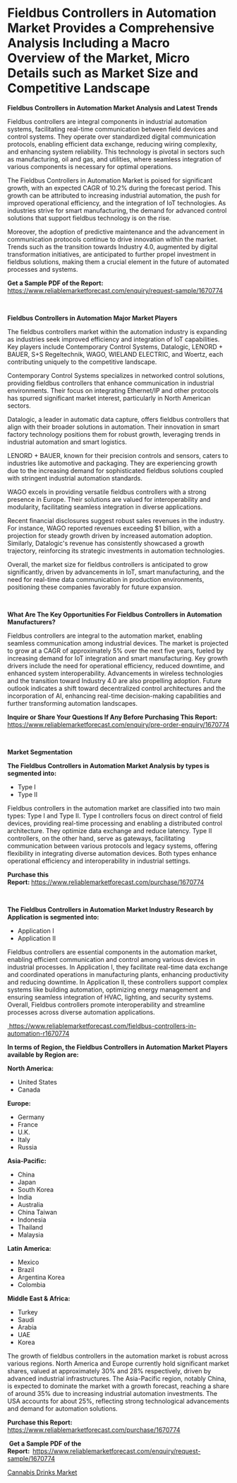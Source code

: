 <p><h1>Fieldbus Controllers in Automation Market Provides a Comprehensive Analysis Including a Macro Overview of the Market, Micro Details such as Market Size and Competitive Landscape</h1></p><p><strong>Fieldbus Controllers in Automation Market Analysis and Latest Trends</strong></p>
<p><p>Fieldbus controllers are integral components in industrial automation systems, facilitating real-time communication between field devices and control systems. They operate over standardized digital communication protocols, enabling efficient data exchange, reducing wiring complexity, and enhancing system reliability. This technology is pivotal in sectors such as manufacturing, oil and gas, and utilities, where seamless integration of various components is necessary for optimal operations.</p><p>The Fieldbus Controllers in Automation Market is poised for significant growth, with an expected CAGR of 10.2% during the forecast period. This growth can be attributed to increasing industrial automation, the push for improved operational efficiency, and the integration of IoT technologies. As industries strive for smart manufacturing, the demand for advanced control solutions that support fieldbus technology is on the rise. </p><p>Moreover, the adoption of predictive maintenance and the advancement in communication protocols continue to drive innovation within the market. Trends such as the transition towards Industry 4.0, augmented by digital transformation initiatives, are anticipated to further propel investment in fieldbus solutions, making them a crucial element in the future of automated processes and systems.</p></p>
<p><strong>Get a Sample PDF of the Report:&nbsp;</strong> <a href="https://www.reliablemarketforecast.com/enquiry/request-sample/1670774?utm_campaign=2750&utm_medium=2&utm_source=Github&utm_content=ia&utm_term=25032025&utm_id=fieldbus-controllers-in-automation">https://www.reliablemarketforecast.com/enquiry/request-sample/1670774</a></p>
<p>&nbsp;</p>
<p><strong>Fieldbus Controllers in Automation Major Market Players</strong></p>
<p><p>The fieldbus controllers market within the automation industry is expanding as industries seek improved efficiency and integration of IoT capabilities. Key players include Contemporary Control Systems, Datalogic, LENORD + BAUER, S+S Regeltechnik, WAGO, WIELAND ELECTRIC, and Woertz, each contributing uniquely to the competitive landscape.</p><p>Contemporary Control Systems specializes in networked control solutions, providing fieldbus controllers that enhance communication in industrial environments. Their focus on integrating Ethernet/IP and other protocols has spurred significant market interest, particularly in North American sectors. </p><p>Datalogic, a leader in automatic data capture, offers fieldbus controllers that align with their broader solutions in automation. Their innovation in smart factory technology positions them for robust growth, leveraging trends in industrial automation and smart logistics.</p><p>LENORD + BAUER, known for their precision controls and sensors, caters to industries like automotive and packaging. They are experiencing growth due to the increasing demand for sophisticated fieldbus solutions coupled with stringent industrial automation standards.</p><p>WAGO excels in providing versatile fieldbus controllers with a strong presence in Europe. Their solutions are valued for interoperability and modularity, facilitating seamless integration in diverse applications.</p><p>Recent financial disclosures suggest robust sales revenues in the industry. For instance, WAGO reported revenues exceeding $1 billion, with a projection for steady growth driven by increased automation adoption. Similarly, Datalogic's revenue has consistently showcased a growth trajectory, reinforcing its strategic investments in automation technologies.</p><p>Overall, the market size for fieldbus controllers is anticipated to grow significantly, driven by advancements in IoT, smart manufacturing, and the need for real-time data communication in production environments, positioning these companies favorably for future expansion.</p></p>
<p>&nbsp;</p>
<p><strong>What Are The Key Opportunities For Fieldbus Controllers in Automation Manufacturers?</strong></p>
<p><p>Fieldbus controllers are integral to the automation market, enabling seamless communication among industrial devices. The market is projected to grow at a CAGR of approximately 5% over the next five years, fueled by increasing demand for IoT integration and smart manufacturing. Key growth drivers include the need for operational efficiency, reduced downtime, and enhanced system interoperability. Advancements in wireless technologies and the transition toward Industry 4.0 are also propelling adoption. Future outlook indicates a shift toward decentralized control architectures and the incorporation of AI, enhancing real-time decision-making capabilities and further transforming automation landscapes.</p></p>
<p><strong>Inquire or Share Your Questions If Any Before Purchasing This Report:</strong> <a href="https://www.reliablemarketforecast.com/enquiry/pre-order-enquiry/1670774?utm_campaign=2750&utm_medium=2&utm_source=Github&utm_content=ia&utm_term=25032025&utm_id=fieldbus-controllers-in-automation">https://www.reliablemarketforecast.com/enquiry/pre-order-enquiry/1670774</a></p>
<p>&nbsp;</p>
<p><strong>Market Segmentation</strong></p>
<p><strong>The Fieldbus Controllers in Automation Market Analysis by types is segmented into:</strong></p>
<p><ul><li>Type I</li><li>Type II</li></ul></p>
<p><p>Fieldbus controllers in the automation market are classified into two main types: Type I and Type II. Type I controllers focus on direct control of field devices, providing real-time processing and enabling a distributed control architecture. They optimize data exchange and reduce latency. Type II controllers, on the other hand, serve as gateways, facilitating communication between various protocols and legacy systems, offering flexibility in integrating diverse automation devices. Both types enhance operational efficiency and interoperability in industrial settings.</p></p>
<p><strong>Purchase this Report:&nbsp;</strong><a href="https://www.reliablemarketforecast.com/purchase/1670774?utm_campaign=2750&utm_medium=2&utm_source=Github&utm_content=ia&utm_term=25032025&utm_id=fieldbus-controllers-in-automation">https://www.reliablemarketforecast.com/purchase/1670774</a></p>
<p>&nbsp;</p>
<p><strong>The Fieldbus Controllers in Automation Market Industry Research by Application is segmented into:</strong></p>
<p><ul><li>Application I</li><li>Application II</li></ul></p>
<p><p>Fieldbus controllers are essential components in the automation market, enabling efficient communication and control among various devices in industrial processes. In Application I, they facilitate real-time data exchange and coordinated operations in manufacturing plants, enhancing productivity and reducing downtime. In Application II, these controllers support complex systems like building automation, optimizing energy management and ensuring seamless integration of HVAC, lighting, and security systems. Overall, Fieldbus controllers promote interoperability and streamline processes across diverse automation applications.</p></p>
<p><a href="https://www.reliablemarketforecast.com/fieldbus-controllers-in-automation-r1670774?utm_campaign=2750&utm_medium=2&utm_source=Github&utm_content=ia&utm_term=25032025&utm_id=fieldbus-controllers-in-automation">&nbsp;https://www.reliablemarketforecast.com/fieldbus-controllers-in-automation-r1670774</a></p>
<p><strong>In terms of Region, the Fieldbus Controllers in Automation Market Players available by Region are:</strong></p>
<p>
    <p> <strong> North America: </strong>
        <ul>
            <li>United States</li>
            <li>Canada</li>
        </ul>
        </p> 
    <p> <strong> Europe: </strong>
        <ul>
            <li>Germany</li>
            <li>France</li>
            <li>U.K.</li>
            <li>Italy</li>
            <li>Russia</li>
        </ul>
        </p> 
    <p> <strong> Asia-Pacific: </strong>
        <ul>
            <li>China</li>
            <li>Japan</li>
            <li>South Korea</li>
            <li>India</li>
            <li>Australia</li>
            <li>China Taiwan</li>
            <li>Indonesia</li>
            <li>Thailand</li>
            <li>Malaysia</li>
        </ul>
        </p> 
    <p> <strong> Latin America: </strong>
        <ul>
            <li>Mexico</li>
            <li>Brazil</li>
            <li>Argentina Korea</li>
            <li>Colombia</li>
        </ul>
        </p> 
    <p> <strong> Middle East & Africa: </strong>
        <ul>
            <li>Turkey</li>
            <li>Saudi</li>
            <li>Arabia</li>
            <li>UAE</li>
            <li>Korea</li>
        </ul>
    </p>
    </p>
<p><p>The growth of fieldbus controllers in the automation market is robust across various regions. North America and Europe currently hold significant market shares, valued at approximately 30% and 28% respectively, driven by advanced industrial infrastructures. The Asia-Pacific region, notably China, is expected to dominate the market with a growth forecast, reaching a share of around 35% due to increasing industrial automation investments. The USA accounts for about 25%, reflecting strong technological advancements and demand for automation solutions.</p></p>
<p><strong>Purchase this Report: </strong><a href="https://www.reliablemarketforecast.com/purchase/1670774?utm_campaign=2750&utm_medium=2&utm_source=Github&utm_content=ia&utm_term=25032025&utm_id=fieldbus-controllers-in-automation">https://www.reliablemarketforecast.com/purchase/1670774</a></p>
<p>&nbsp;<strong>Get a Sample PDF of the Report:&nbsp;&nbsp;</strong><a href="https://www.reliablemarketforecast.com/enquiry/request-sample/1670774?utm_campaign=2750&utm_medium=2&utm_source=Github&utm_content=ia&utm_term=25032025&utm_id=fieldbus-controllers-in-automation">https://www.reliablemarketforecast.com/enquiry/request-sample/1670774</a></p>
<p><strong></strong></p>
<p><p><a href="https://github.com/krinerstormy331/Market-Research-Report-List-1/blob/main/cannabis-drinks-market.md?utm_campaign=2750&utm_medium=2&utm_source=Github&utm_content=ia&utm_term=25032025&utm_id=fieldbus-controllers-in-automation">Cannabis Drinks Market</a></p></p>